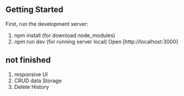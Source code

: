 ## Getting Started

First, run the development server:
1. npm install (for download node_modules)
2. npm run dev (for running server local)
Open [http://localhost:3000]

## not finished
1. responsive UI
2. CRUD data Storage
3. Delete History
